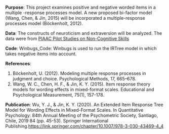 **Purpose**: This project examines positive and negative worded items in a multiple -response processes model. 
A new proposed bi-factor model (Wang, Chen, & Jin, 2015) will be incorporated a multiple-response processes model (Böckenholt, 2012). 

**Data**: The constructs of neuroticism and extraversion will be analyzed. 
The data were from [PIAAC Pilot Studies on Non-Cognitive Skills](https://www.gesis.org/en/piaac/rdc/data/piaac-pilot-studies-on-non-cognitive-skills/) 

**Code**: 
Winbugs_Code: Winbugs is used to run the IRTree model in which takes negative items into account.

**References**: 

1.	Böckenholt, U. (2012). Modeling multiple response processes in judgment and choice. 
    Psychological Methods, 17, 665–678.
2.	Wang, W. C., Chen, H. F., & Jin, K. Y. (2015). Item response theory models for wording effects in mixed-format scales. 
    Educational and Psychological Measurement, 75(1), 157-178.
  	
**Publication**:
Wu, Y. J., & Jin, K. Y. (2020). An Extended Item Response Tree Model for Wording Effects in Mixed-Format Scales. In Quantitative Psychology: 84th Annual Meeting of the Psychometric Society, Santiago, Chile, 2019 84 (pp. 45-53). Springer International Publishing.https://link.springer.com/chapter/10.1007/978-3-030-43469-4_4
